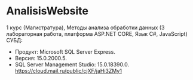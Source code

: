 # AnalisisWebsite
1 курс (Магистратура), Методы анализа обработки данных (3 лабораторная работа, платформа ASP.NET CORE, Язык С#, JavaScript)  
СУБД:  
- Продукт: Microsoft SQL Server Express. 
- Версия: 15.0.2000.5. 
- SQL Server Management Studio: 15.0.18390.0.  
https://cloud.mail.ru/public/cjXF/jaHi3ZMy1
